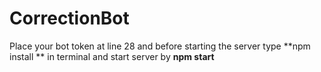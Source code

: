 # CorrectionBot

Place your bot token at line 28 and before starting the server type **npm install ** in terminal and start server by **npm start**
